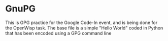 # GnuPG
This is GPG practice for the Google Code-In event, and is being done for the OpenWisp task.
The base file is a simple "Hello World" coded in Python that has been encoded using a GPG command line
